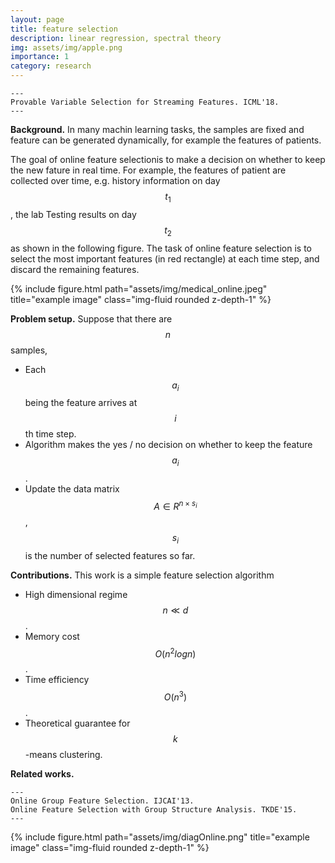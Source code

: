 ```yaml
---
layout: page
title: feature selection
description: linear regression, spectral theory
img: assets/img/apple.png
importance: 1
category: research
---
```


    ---
    Provable Variable Selection for Streaming Features. ICML'18.
    ---

<b>Background.</b> In many machin learning tasks, the samples are fixed and feature can be generated dynamically, for example the features of patients.

The goal of online feature selectionis to make a decision on whether to keep the new fature in real time. For example, the features of patient are collected over time, e.g. history information on day $$t_1$$, the lab Testing results on day $$t_2$$ as shown in the following figure. The task of online feature selection is to select the most important features (in red rectangle) at each time step, and discard the remaining features. 

<div class="row">
    <div class="col-sm mt-3 mt-md-0">
        {% include figure.html path="assets/img/medical_online.jpeg" title="example image" class="img-fluid rounded z-depth-1" %}
    </div>
</div>

<b>Problem setup.</b> Suppose that there are $$n$$ samples, 
  * Each $$ a_i $$ being the feature arrives at $$i$$th time step.
  * Algorithm makes the yes / no decision on whether to keep the feature $$a_i$$.
  * Update the data matrix $$A\in R^{n\times s_i} $$, $$s_i$$ is the number of selected features so far.


<b>Contributions.</b> This work is a simple feature selection algorithm
  * High dimensional regime $$ n\ll d $$.
  * Memory cost $$ O(n^2 log n) $$.
  * Time efficiency $$O(n^3)$$.
  * Theoretical guarantee for $$k$$-means clustering.



<b>Related works.</b> 
    
    ---
    Online Group Feature Selection. IJCAI'13.
    Online Feature Selection with Group Structure Analysis. TKDE'15.
    ---


<div class="row">
    <div class="col-sm mt-3 mt-md-0">
        {% include figure.html path="assets/img/diagOnline.png" title="example image" class="img-fluid rounded z-depth-1" %}
    </div>
</div>

